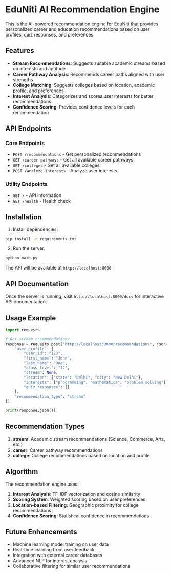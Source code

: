 # EduNiti AI Recommendation Engine

This is the AI-powered recommendation engine for EduNiti that provides personalized career and education recommendations based on user profiles, quiz responses, and preferences.

## Features

- **Stream Recommendations**: Suggests suitable academic streams based on interests and aptitude
- **Career Pathway Analysis**: Recommends career paths aligned with user strengths
- **College Matching**: Suggests colleges based on location, academic profile, and preferences
- **Interest Analysis**: Categorizes and scores user interests for better recommendations
- **Confidence Scoring**: Provides confidence levels for each recommendation

## API Endpoints

### Core Endpoints

- `POST /recommendations` - Get personalized recommendations
- `GET /career-pathways` - Get all available career pathways
- `GET /colleges` - Get all available colleges
- `POST /analyze-interests` - Analyze user interests

### Utility Endpoints

- `GET /` - API information
- `GET /health` - Health check

## Installation

1. Install dependencies:
```bash
pip install -r requirements.txt
```

2. Run the server:
```bash
python main.py
```

The API will be available at `http://localhost:8000`

## API Documentation

Once the server is running, visit `http://localhost:8000/docs` for interactive API documentation.

## Usage Example

```python
import requests

# Get stream recommendations
response = requests.post("http://localhost:8000/recommendations", json={
    "user_profile": {
        "user_id": "123",
        "first_name": "John",
        "last_name": "Doe",
        "class_level": "12",
        "stream": None,
        "location": {"state": "Delhi", "city": "New Delhi"},
        "interests": ["programming", "mathematics", "problem solving"],
        "quiz_responses": []
    },
    "recommendation_type": "stream"
})

print(response.json())
```

## Recommendation Types

1. **stream**: Academic stream recommendations (Science, Commerce, Arts, etc.)
2. **career**: Career pathway recommendations
3. **college**: College recommendations based on location and profile

## Algorithm

The recommendation engine uses:

1. **Interest Analysis**: TF-IDF vectorization and cosine similarity
2. **Scoring System**: Weighted scoring based on user preferences
3. **Location-based Filtering**: Geographic proximity for college recommendations
4. **Confidence Scoring**: Statistical confidence in recommendations

## Future Enhancements

- Machine learning model training on user data
- Real-time learning from user feedback
- Integration with external career databases
- Advanced NLP for interest analysis
- Collaborative filtering for similar user recommendations
